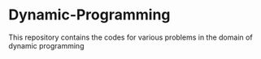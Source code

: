# Dynamic-Programming
This repository contains the codes for various problems in the domain of dynamic programming
